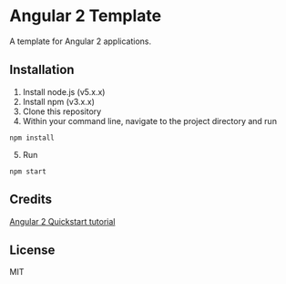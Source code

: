 # Angular 2 Template

A template for Angular 2 applications.

## Installation

1. Install node.js (v5.x.x)
2. Install npm (v3.x.x)
3. Clone this repository
4. Within your command line, navigate to the project directory and run
```
npm install
```
5. Run
```
npm start
```

## Credits

[Angular 2 Quickstart tutorial](https://angular.io/docs/ts/latest/quickstart.html)

## License

MIT
